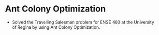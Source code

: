 # Ant Colony Optimization
- Solved the Travelling Salesman problem for ENSE 480 at the University of Regina by using Ant Colony Optimization. 
